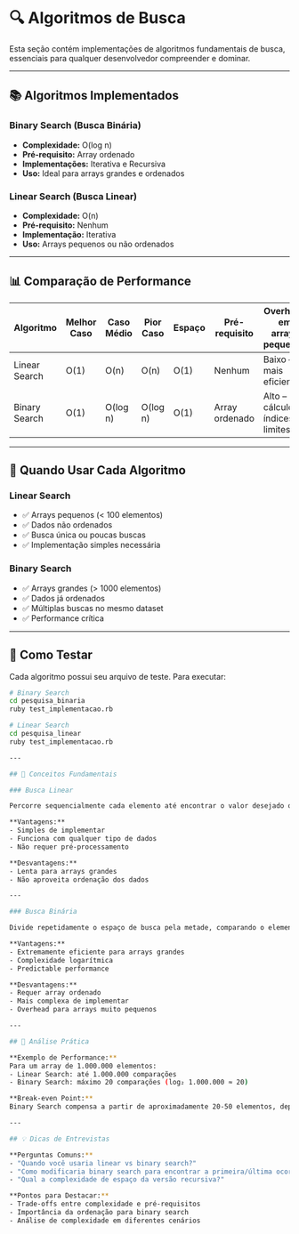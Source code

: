 # 🔍 Algoritmos de Busca

Esta seção contém implementações de algoritmos fundamentais de busca, essenciais para qualquer desenvolvedor compreender e dominar.

---

## 📚 Algoritmos Implementados

### Binary Search (Busca Binária)

- **Complexidade:** O(log n)  
- **Pré-requisito:** Array ordenado  
- **Implementações:** Iterativa e Recursiva  
- **Uso:** Ideal para arrays grandes e ordenados  

### Linear Search (Busca Linear)

- **Complexidade:** O(n)  
- **Pré-requisito:** Nenhum  
- **Implementação:** Iterativa  
- **Uso:** Arrays pequenos ou não ordenados  

---

## 📊 Comparação de Performance

| Algoritmo       | Melhor Caso | Caso Médio | Pior Caso | Espaço | Pré-requisito         | Overhead em arrays pequenos |
|-----------------|------------|-----------|-----------|--------|----------------------|----------------------------|
| Linear Search   | O(1)       | O(n)      | O(n)      | O(1)   | Nenhum               | Baixo – mais eficiente     |
| Binary Search   | O(1)       | O(log n)  | O(log n)  | O(1)   | Array ordenado       | Alto – cálculo de índices e limites |

---

## 🎯 Quando Usar Cada Algoritmo

### Linear Search
- ✅ Arrays pequenos (< 100 elementos)  
- ✅ Dados não ordenados  
- ✅ Busca única ou poucas buscas  
- ✅ Implementação simples necessária  

### Binary Search
- ✅ Arrays grandes (> 1000 elementos)  
- ✅ Dados já ordenados  
- ✅ Múltiplas buscas no mesmo dataset  
- ✅ Performance crítica  

---

## 🧪 Como Testar

Cada algoritmo possui seu arquivo de teste. Para executar:

```bash
# Binary Search
cd pesquisa_binaria
ruby test_implementacao.rb

# Linear Search  
cd pesquisa_linear
ruby test_implementacao.rb

---

## 📖 Conceitos Fundamentais

### Busca Linear

Percorre sequencialmente cada elemento até encontrar o valor desejado ou chegar ao fim do array.

**Vantagens:**  
- Simples de implementar  
- Funciona com qualquer tipo de dados  
- Não requer pré-processamento  

**Desvantagens:**  
- Lenta para arrays grandes  
- Não aproveita ordenação dos dados  

---

### Busca Binária

Divide repetidamente o espaço de busca pela metade, comparando o elemento do meio com o valor procurado.

**Vantagens:**  
- Extremamente eficiente para arrays grandes  
- Complexidade logarítmica  
- Predictable performance  

**Desvantagens:**  
- Requer array ordenado  
- Mais complexa de implementar  
- Overhead para arrays muito pequenos  

---

## 🔬 Análise Prática

**Exemplo de Performance:**  
Para um array de 1.000.000 elementos:  
- Linear Search: até 1.000.000 comparações  
- Binary Search: máximo 20 comparações (log₂ 1.000.000 ≈ 20)  

**Break-even Point:**  
Binary Search compensa a partir de aproximadamente 20-50 elementos, dependendo do número de buscas realizadas.

---

## 💡 Dicas de Entrevistas

**Perguntas Comuns:**  
- "Quando você usaria linear vs binary search?"  
- "Como modificaria binary search para encontrar a primeira/última ocorrência?"  
- "Qual a complexidade de espaço da versão recursiva?"  

**Pontos para Destacar:**  
- Trade-offs entre complexidade e pré-requisitos  
- Importância da ordenação para binary search  
- Análise de complexidade em diferentes cenários
